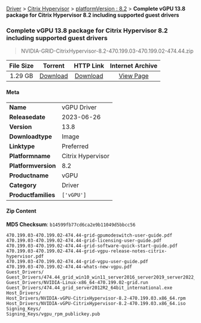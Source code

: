 
[Driver](/README.md)  >  [Citrix Hypervisor](/index/Driver/Citrix_Hypervisor.md)  >  [platformVersion : 8.2](/index/Driver/Citrix_Hypervisor/8.2.md)  >  **Complete vGPU 13.8 package for Citrix Hypervisor 8.2 including supported guest drivers**


###    Complete vGPU 13.8 package for Citrix Hypervisor 8.2 including supported guest drivers

> NVIDIA-GRID-CitrixHypervisor-8.2-470.199.03-470.199.02-474.44.zip   


| **File Size** | **Torrent**  | **HTTP Link** | **Internet Archive** |
|:-------------:|:------------:|:-------------:|:--------------------:|
| 1.29 GB |  [Download](https://archive.org/download/nvgpu_NVIDIA-GRID-CitrixHypervisor-8.2-470.199.03-470.199.02-474.44.zip/nvgpu_NVIDIA-GRID-CitrixHypervisor-8.2-470.199.03-470.199.02-474.44.zip_archive.torrent)       | [Download](https://archive.org/compress/nvgpu_NVIDIA-GRID-CitrixHypervisor-8.2-470.199.03-470.199.02-474.44.zip) | [View Page](https://archive.org/details/nvgpu_NVIDIA-GRID-CitrixHypervisor-8.2-470.199.03-470.199.02-474.44.zip)       |

#### Meta

<table>
<tr><td><strong>Name</strong></td><td>vGPU Driver</td></tr>
<tr><td><strong>Releasedate</strong></td><td>2023-06-26</td></tr>
<tr><td><strong>Version</strong></td><td>13.8</td></tr>
<tr><td><strong>Downloadtype</strong></td><td>Image</td></tr>
<tr><td><strong>Linktype</strong></td><td>Preferred</td></tr>
<tr><td><strong>Platformname</strong></td><td>Citrix Hypervisor</td></tr>
<tr><td><strong>Platformversion</strong></td><td>8.2</td></tr>
<tr><td><strong>Productname</strong></td><td>vGPU</td></tr>
<tr><td><strong>Category</strong></td><td>Driver</td></tr>
<tr><td><strong>Productfamilies</strong></td><td><code>['vGPU']</code></td></tr>
</table>

#### Zip Content

**MD5 Checksum**: `b14599fb77cd6ca2e9b11049d5bbcc56`

```text
470.199.03-470.199.02-474.44-grid-gpumodeswitch-user-guide.pdf
470.199.03-470.199.02-474.44-grid-licensing-user-guide.pdf
470.199.03-470.199.02-474.44-grid-software-quick-start-guide.pdf
470.199.03-470.199.02-474.44-grid-vgpu-release-notes-citrix-hypervisor.pdf
470.199.03-470.199.02-474.44-grid-vgpu-user-guide.pdf
470.199.03-470.199.02-474.44-whats-new-vgpu.pdf
Guest_Drivers/
Guest_Drivers/474.44_grid_win10_win11_server2016_server2019_server2022_64bit_international.exe
Guest_Drivers/NVIDIA-Linux-x86_64-470.199.02-grid.run
Guest_Drivers/474.44_grid_server2012R2_64bit_international.exe
Host_Drivers/
Host_Drivers/NVIDIA-vGPU-CitrixHypervisor-8.2-470.199.03.x86_64.rpm
Host_Drivers/NVIDIA-vGPU-CitrixHypervisor-8.2-470.199.03.x86_64.iso
Signing_Keys/
Signing_Keys/vgpu_rpm_publickey.pub
```